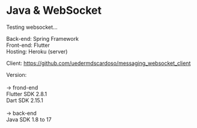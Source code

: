 # Java & WebSocket

Testing websocket...

Back-end:  Spring Framework <br />
Front-end: Flutter <br />
Hosting: Heroku (server)

Client: https://github.com/uedermdscardoso/messaging_websocket_client
<br />

Version:  <br />
<br/>
-> frond-end <br /> 
Flutter SDK 2.8.1 <br />
Dart SDK 2.15.1  <br />
<br />
-> back-end <br />
Java SDK 1.8 to 17
